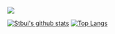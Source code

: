 
[![](https://pic2.zhimg.com/v2-ae787c7e9fc5690e23ff265bd3496bfa_r.jpg)](https://github.com/stbui)

[![Stbui's github stats](https://github-readme-stats.vercel.app/api?username=stbui)](https://github.com/stbui)
[![Top Langs](https://github-readme-stats.vercel.app/api/top-langs/?username=stbui&layout=compact)](https://github.com/stbui)
